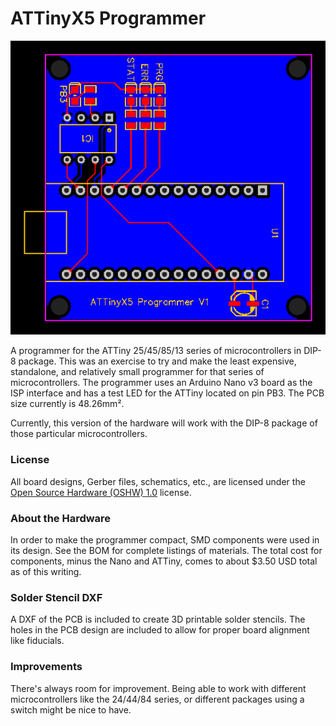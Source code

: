 # ATTinyX5 Programmer

![Enlarged PCB view](https://github.com/dmwatson/attinyx5-programmer/blob/master/ATTinyX5_PCB.png)

A programmer for the ATTiny 25/45/85/13 series of microcontrollers in DIP-8 package. This was an exercise to try and make the least expensive, standalone, and relatively small programmer for that series of microcontrollers. The programmer uses an Arduino Nano v3 board as the ISP interface and has a test LED for the ATTiny located on pin PB3. The PCB size currently is 48.26mm&#xb2;.

Currently, this version of the hardware will work with the DIP-8 package of those particular microcontrollers.

### License
All board designs, Gerber files, schematics, etc., are licensed under the [Open Source Hardware (OSHW) 1.0](https://www.oshwa.org/definition/) license. 

### About the Hardware
In order to make the programmer compact, SMD components were used in its design. See the BOM for complete listings of materials. The total cost for components, minus the Nano and ATTiny, comes to about $3.50 USD total as of this writing.

### Solder Stencil DXF
A DXF of the PCB is included to create 3D printable solder stencils. The holes in the PCB design are included to allow for proper board alignment like fiducials.

### Improvements
There's always room for improvement. Being able to work with different microcontrollers like the 24/44/84 series, or different packages using a switch might be nice to have.

